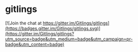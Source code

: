 # gitlings

[![Join the chat at https://gitter.im/Gitlings/gitlings](https://badges.gitter.im/Gitlings/gitlings.svg)](https://gitter.im/Gitlings/gitlings?utm_source=badge&utm_medium=badge&utm_campaign=pr-badge&utm_content=badge)